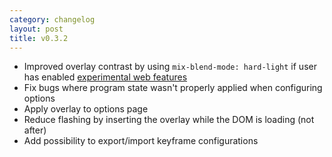 ```yaml
---
category: changelog
layout: post
title: v0.3.2
---
```


- Improved overlay contrast by using ```mix-blend-mode:
  hard-light``` if user has enabled [experimental web
features](chrome://flags/#enable-experimental-web-platform-features)
- Fix bugs where program state wasn't properly applied when
  configuring options
- Apply overlay to options page
- Reduce flashing by inserting the overlay while the DOM is
  loading (not after)
- Add possibility to export/import keyframe configurations
